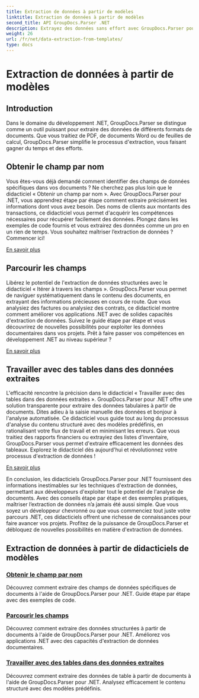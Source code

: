 ```yaml
---
title: Extraction de données à partir de modèles
linktitle: Extraction de données à partir de modèles
second_title: API GroupDocs.Parser .NET
description: Extrayez des données sans effort avec GroupDocs.Parser pour .NET. Apprenez à récupérer des champs spécifiques, à parcourir les données et à utiliser des tables dans le contenu extrait.
weight: 26
url: /fr/net/data-extraction-from-templates/
type: docs
---
```

# Extraction de données à partir de modèles


## Introduction

Dans le domaine du développement .NET, GroupDocs.Parser se distingue comme un outil puissant pour extraire des données de différents formats de documents. Que vous traitiez de PDF, de documents Word ou de feuilles de calcul, GroupDocs.Parser simplifie le processus d'extraction, vous faisant gagner du temps et des efforts.

## Obtenir le champ par nom

Vous êtes-vous déjà demandé comment identifier des champs de données spécifiques dans vos documents ? Ne cherchez pas plus loin que le didacticiel « Obtenir un champ par nom ». Avec GroupDocs.Parser pour .NET, vous apprendrez étape par étape comment extraire précisément les informations dont vous avez besoin. Des noms de clients aux montants des transactions, ce didacticiel vous permet d'acquérir les compétences nécessaires pour récupérer facilement des données. Plongez dans les exemples de code fournis et vous extrairez des données comme un pro en un rien de temps. Vous souhaitez maîtriser l’extraction de données ? Commencer ici!

[En savoir plus](./get-field-by-name/)

## Parcourir les champs

Libérez le potentiel de l'extraction de données structurées avec le didacticiel « Itérer à travers les champs ». GroupDocs.Parser vous permet de naviguer systématiquement dans le contenu des documents, en extrayant des informations précieuses en cours de route. Que vous analysiez des factures ou analysiez des contrats, ce didacticiel montre comment améliorer vos applications .NET avec de solides capacités d'extraction de données. Suivez le guide étape par étape et vous découvrirez de nouvelles possibilités pour exploiter les données documentaires dans vos projets. Prêt à faire passer vos compétences en développement .NET au niveau supérieur ?

[En savoir plus](./iterate-through-fields/)

## Travailler avec des tables dans des données extraites

L'efficacité rencontre la précision dans le didacticiel « Travailler avec des tables dans des données extraites ». GroupDocs.Parser pour .NET offre une solution transparente pour extraire des données tabulaires à partir de documents. Dites adieu à la saisie manuelle des données et bonjour à l'analyse automatisée. Ce didacticiel vous guide tout au long du processus d'analyse du contenu structuré avec des modèles prédéfinis, en rationalisant votre flux de travail et en minimisant les erreurs. Que vous traitiez des rapports financiers ou extrayiez des listes d'inventaire, GroupDocs.Parser vous permet d'extraire efficacement les données des tableaux. Explorez le didacticiel dès aujourd'hui et révolutionnez votre processus d'extraction de données !

[En savoir plus](./working-with-tables-in-extracted-data/)

En conclusion, les didacticiels GroupDocs.Parser pour .NET fournissent des informations inestimables sur les techniques d'extraction de données, permettant aux développeurs d'exploiter tout le potentiel de l'analyse de documents. Avec des conseils étape par étape et des exemples pratiques, maîtriser l’extraction de données n’a jamais été aussi simple. Que vous soyez un développeur chevronné ou que vous commenciez tout juste votre parcours .NET, ces didacticiels offrent une richesse de connaissances pour faire avancer vos projets. Profitez de la puissance de GroupDocs.Parser et débloquez de nouvelles possibilités en matière d'extraction de données.
## Extraction de données à partir de didacticiels de modèles
### [Obtenir le champ par nom](./get-field-by-name/)
Découvrez comment extraire des champs de données spécifiques de documents à l'aide de GroupDocs.Parser pour .NET. Guide étape par étape avec des exemples de code.
### [Parcourir les champs](./iterate-through-fields/)
Découvrez comment extraire des données structurées à partir de documents à l'aide de GroupDocs.Parser pour .NET. Améliorez vos applications .NET avec des capacités d'extraction de données documentaires.
### [Travailler avec des tables dans des données extraites](./working-with-tables-in-extracted-data/)
Découvrez comment extraire des données de table à partir de documents à l'aide de GroupDocs.Parser pour .NET. Analysez efficacement le contenu structuré avec des modèles prédéfinis.